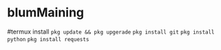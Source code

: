 # blumMaining

#termux install
`pkg update && pkg upgerade`
`pkg install git`
`pkg install python`
`pkg install requests`
